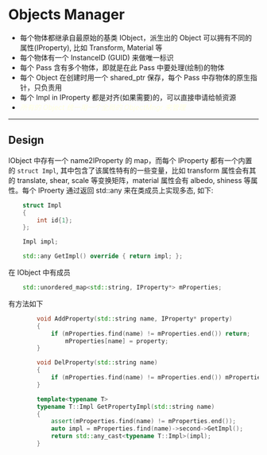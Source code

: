 # Objects Manager

* 每个物体都继承自最原始的基类 IObject，派生出的 Object 可以拥有不同的属性(IProperty), 比如 Transform, Material 等
* 每个物体有一个 InstanceID (GUID) 来做唯一标识
* 每个 Pass 含有多个物体，即就是在此 Pass 中要处理(绘制)的物体
* 每个 Object 在创建时用一个 shared_ptr 保存，每个 Pass 中存物体的原生指针，只负责用
* 每个 Impl in IProperty 都是对齐(如果需要)的，可以直接申请给帧资源
* *<font color=lightyellow>所有的 Object 统一用一个全局的 ObjectMngr 来管理</font>*

---

## Design

IObject 中存有一个 name2IProperty 的 map，而每个 IProperty 都有一个内置的 `struct Impl`, 其中包含了该属性特有的一些变量，比如 transform 属性会有其的 translate, shear, scale 等变换矩阵，material 属性会有 albedo, shiness 等属性。每个 IProerty 通过返回 std::any 来在类成员上实现多态, 如下:
```cpp
    struct Impl
    {
        int id{1};
    };

    Impl impl;

    std::any GetImpl() override { return impl; };
```

在 IObject 中有成员
```cpp
    std::unordered_map<std::string, IProperty*> mProperties;
```

有方法如下
```cpp
        void AddProperty(std::string name, IProperty* property)
        {
            if (mProperties.find(name) != mProperties.end()) return;
                mProperties[name] = property;
        }

        void DelProperty(std::string name)
        {
            if (mProperties.find(name) != mProperties.end()) mProperties.erase(mProperties.find(name));
        }

        template<typename T>
        typename T::Impl GetPropertyImpl(std::string name)
        {
            assert(mProperties.find(name) != mProperties.end());
            auto impl = mProperties.find(name)->second->GetImpl();
            return std::any_cast<typename T::Impl>(impl);
        }
```
